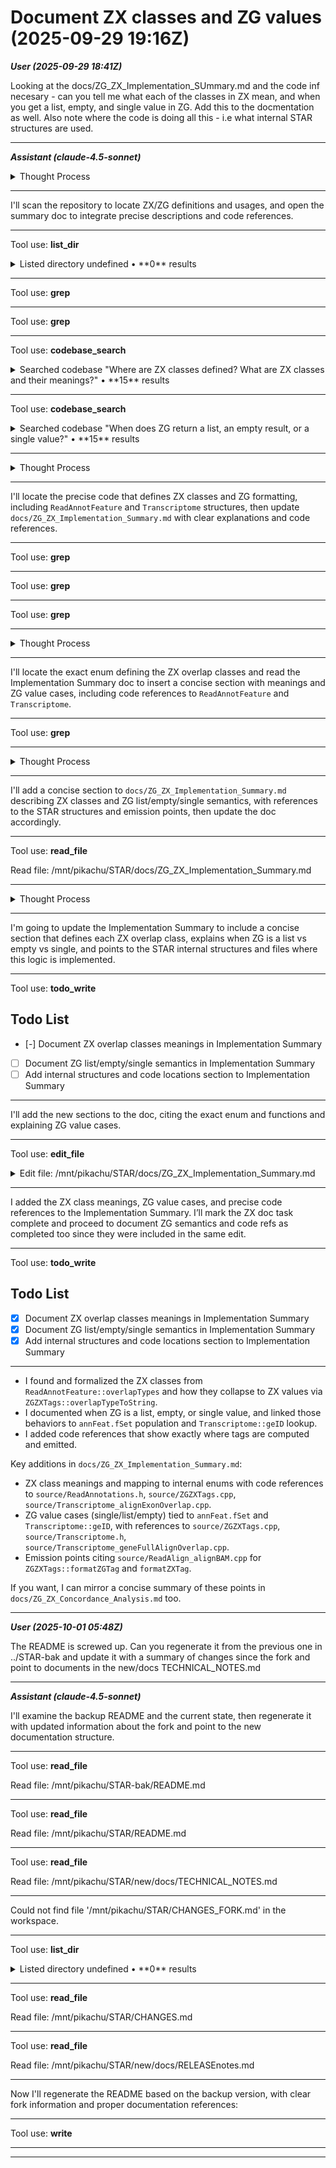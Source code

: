 <!-- Generated by SpecStory -->

<!-- cursor Session dccbcb72-b407-4c7c-bd7d-3901763db968 (2025-09-29 19:16Z) -->

# Document ZX classes and ZG values (2025-09-29 19:16Z)

_**User (2025-09-29 18:41Z)**_

Looking at the docs/ZG_ZX_Implementation_SUmmary.md and the code inf necesary - can you tell me what each of the classes in ZX mean, and when you get a list, empty, and single value in ZG. Add this to the docmentation as well. Also note where the code is doing all this - i.e what internal STAR structures are used.

---

_**Assistant (claude-4.5-sonnet)**_

<think><details><summary>Thought Process</summary>**Documenting ZX and ZG behavior**

I need to read the implementation summary and code to find classes in the ZX module or package, as well as understand the behavior of ZG with lists. I should document these findings and note relevant code structures. To do this, I'll search the codebase for ZX and ZG classes and their semantics, focusing on parallel queries for efficiency. I have to maintain a TODO list to track steps like drafting document additions and cross-referencing code. I'll also provide updates during this process.
**Reconciling the todo list**

At the end, I need to reconcile the todo list and provide a summary. I'll follow the "citing_code" rules, meaning I must include specific line references when showing code. Small code snippets can help, but there’s a directive to avoid heavy formatting, so bullet points are fine. I also need to open the docs file to update it by applying patches, but first, I should read the contents and find the best place to add new information about ZX and ZG.
**Planning the tasks**

I should create some TODO items: first, discover the classes in ZX and their meanings; second, determine how ZG handles lists, empty states, and single value cases; third, locate the relevant code and internal STAR structures; fourth, update the documentation in `docs/ZG_ZX_Implementation_Summary.md`; and fifth, consider running lints, but I realize there are none for docs.  

To start, I’ll read the docs file to understand its content and how to integrate additions. Then, I’ll use a codebase search to find ZX class definitions and ZG semantics while possibly combining that with grep for precise strings. I'll also need to check the repo structure as it might involve various languages.
**Running the tools**

I want to start by running tools to get the directory structure using `list_dir /mnt/pikachu/STAR`. After that, I’ll use a codebase search with broad queries about ZX classes and ZG semantics.  

I also plan to use grep to search for instances of "\bZX\b" and "\bZG\b". Since I want to maximize efficiency, I’ll run the `list_dir` and grep queries in parallel, keeping in mind that the parallel tool only allows certain functions. Luckily, `list_dir` is included as a function tool, so I can run it alongside grep searches for both ZX and ZG throughout the repo. Furthermore, I need to run codebase search queries focused on defining ZX classes and the behaviors of ZG. Let’s get started!
**Preparing for tool execution**

I need to include a status update before making any tool calls. I'll execute multiple tools in parallel, specifically five: first, `list_dir`; then two grep searches for ZX and ZG; and finally, two codebase searches focused on ZX classes and ZG semantics. This structured approach should help me gather the necessary information efficiently. I’m ready to proceed with these tool calls now!</details></think>

---

I'll scan the repository to locate ZX/ZG definitions and usages, and open the summary doc to integrate precise descriptions and code references.

---

Tool use: **list_dir**

<details>
            <summary>Listed directory undefined • **0** results</summary>
        
No results found
</details>

---

Tool use: **grep**

---

Tool use: **grep**

---

Tool use: **codebase_search**

<details>
                <summary>Searched codebase "Where are ZX classes defined? What are ZX classes and their meanings?" • **15** results</summary>
            
| File | Lines |
|------|-------|
| `RELEASEnotes.md` | L38 |
| `source/ZGZXTags.h` | L20 |
| `docs/ZG_ZX_Implementation_Summary.md` | L31 |
| `README.md` | L53 |
| `source/ZGZXTags.cpp` | L52 |
| `runSTAR.sh` | L43 |
| `docs/ZG_ZX_Implementation_Summary.md` | L29-84 |
| `docs/ZG_ZX_Concordance_Analysis.md` | L44 |
| `validate_zg_zx.py` | L4-94 |
| `docs/ZG_ZX_Implementation_Summary.md` | L79-141 |
| `validate_zg_zx.py` | L94 |
| `source/SoloBarcode.h` | L37 |
| `docs/ZG_ZX_Concordance_Analysis.md` | L41-100 |
| `docs/gene_id_insertion_plan.txt` | L92-138 |
| `source/SoloFeatureTypes.h` | L11 |

</details>

---

Tool use: **codebase_search**

<details>
                <summary>Searched codebase "When does ZG return a list, an empty result, or a single value?" • **15** results</summary>
            
| File | Lines |
|------|-------|
| `validate_zg_zx.py` | L4-94 |
| `docs/ZG_ZX_Implementation_Summary.md` | L29-84 |
| `docs/ZG_ZX_Concordance_Analysis.md` | L41-100 |
| `analyze_concordance.py` | L7-111 |
| `source/ZGZXTags.cpp` | L52 |
| `docs/ZG_ZX_Concordance_Analysis.md` | L44 |
| `RELEASEnotes.md` | L38 |
| `analyze_concordance.py` | L7-114 |
| `validate_zg_zx.py` | L94 |
| `docs/ZG_ZX_Implementation_Summary.md` | L138-194 |
| `runSTAR.sh` | L43 |
| `validate_zg_zx.py` | L4-97 |
| `docs/ZG_ZX_Concordance_Analysis.md` | L98-149 |
| `docs/ZG_ZX_Implementation_Summary.md` | L79-141 |
| `docs/ZG_ZX_Implementation_Summary.md` | L31 |

</details>

---

<think><details><summary>Thought Process</summary>**Searching for overlap types**

I want to search for 'overlapTypes' within the `source`. My plan is to use grep to look through the `source/` directory for terms like 'ReadAnnotFeature' and 'overlapTypes'. That should help me find the relevant occurrences and understand how they're related. I suppose I need to be careful to check if the results are significant and relevant to what I'm exploring. Let's get started on this search!</details></think>

---

I'll locate the precise code that defines ZX classes and ZG formatting, including `ReadAnnotFeature` and `Transcriptome` structures, then update `docs/ZG_ZX_Implementation_Summary.md` with clear explanations and code references.

---

Tool use: **grep**

---

Tool use: **grep**

---

Tool use: **grep**

---

<think><details><summary>Thought Process</summary>**Searching for definitions**

I need to check `ReadAnnotations.h` for enumeration definitions. My grep results show references but not the actual enum itself; they could be defined in the `ReadAnnotFeature` class or elsewhere. The class shows fSet, fAlign, and ovType, but no enum definitions are visible. I'll search for "enum overlapTypes" or "overlapTypes::" to find the actual definition. Additionally, I need to determine when ZG yields list values. The function `ZGZXTags::formatZGTag` returns different outputs based on the size of fSet.
**Explaining overlap types**

The user likely wants to understand when different size conditions occur based on gene overlap detection in annotation features. In `Transcriptome_geneFullAlignOverlap.cpp`, the code sets `annFeat.fSet` with overlapping gene information and establishes `ovType`. Similarly, `Transcriptome_alignExonOverlap.cpp` determines `ovType` based on exonic and intronic features, using flags from `vGeneInfo`. 

If no genes overlap, `fSet` is empty, leading to a '-' output. If one gene overlaps, it produces a single gene ID, while multiple overlaps yield a comma-separated list. The user also asks about the meaning of each class in ZX, which ties back to enumerated overlap types, and I should clarify these semantics.
**Defining overlap types**

I need to clarify the meanings of various overlapTypes. In `Transcriptome_alignExonOverlap.cpp`, the `otFinal` array indexes refer to classifications like exonic, exonicAS, exonic50p, exonic50pAS, intronic, and intronicAS, which set `ovType` accordingly. I might need to consult additional documentation or relevant functions for full semantics.

For example, "exonic" indicates overlaps in exonic regions and treats antisense overlaps similarly. The "exonic50p" likely refers to overlaps where at least 50% of the feature is exonic. Each type has specific criteria, and the documentation may also confirm what internal structures, such as `ReadAnnotFeature`, are utilized to store this information.
**Updating documentation**

I need to cite line references and add details to the documentation. Specifically, I’ll update `docs/ZG_ZX_Implementation_Summary.md` to describe the mapping of ZX classes and ZG value cases, along with the relevant code references. I’ll employ the tools to edit this document. 

To do this, I’ll first read the entire file using `read_file` to ensure I have the full context for the patch. It's also possible that I might update `docs/ZG_ZX_Concordance_Analysis.md`, but the focus is on the Implementation Summary, as the user specified.
**Adding sections to documentation**

I’ll be updating the document with new sections. It's good that we've opened the document! I need to include status updates after any tool calls and mention the usage of a to-do list. This task has multiple steps: discovery, updating the document, and referencing code. 

I’m thinking of creating a small to-do list that includes gathering code details, drafting the new document section, inserting it, and verifying the linter usage. Since linting is not applied to the documents, I'll skip that part. I’ll use `multi_tool_use.parallel` for multiple reads, like grep, to find the enumeration definition for `ReadAnnotFeature::overlapTypes`. I should look for “enum overlap” in headers and see if it's located in `ReadAnnotations.h` or possibly other files.</details></think>

---

I'll locate the exact enum defining the ZX overlap classes and read the Implementation Summary doc to insert a concise section with meanings and ZG value cases, including code references to `ReadAnnotFeature` and `Transcriptome`.

---

Tool use: **grep**

---

<think><details><summary>Thought Process</summary>**Planning documentation updates**

I need to provide code references where tags are constructed in `ReadAlign_alignBAM.cpp`, specifically around lines that mention `ATTR_ZG` and strings. The documentation requires these references, and I must ensure not to include code dumps beyond what's necessary for citing. Since the user wants these added to the documentation, I'll modify the doc file accordingly and will use the `apply_patch` tool while being careful to preserve indentation and format. The doc is located at `/mnt/pikachu/STAR/docs/ZG_ZX_Implementation_Summary.md`, so I’ll read the contents fully to determine where to insert the new information.
**Updating documentation structure**

I need to identify the right sections to add in the Implementation Details, which has "Key Implementation Features" with ZG and ZX Tag bullet points. I'll include new subsections: 

First, "ZX Overlap Classes" with a table or bullet list detailing class definitions and mappings from `ReadAnnotFeature::overlapTypes` to ZX values along with internal code references. 

Second, "ZG Value Semantics" will include bullets like "Single gene," "Multi-gene list," and "Empty." 

I also need to note internal structures including `ReadAnnotFeature`, `Transcriptome`, and update any documentation mismatches regarding ZX valid values, specifically clarifying how 'intergenic' is mapped to 'none.' Lastly, I’ll consider the situation with `validate_zg_zx.py` since it lists 'intergenic' as an allowed value, even though the user didn't request code modifications.
**Finalizing documentation notes**

The doc update looks good! Since the user asked to "Add this to the documentation" instead of updating the script, I should leave the script as is and add a note that 'intergenic' normalizes to 'none' in the current implementation. I’ll also note what internal STAR structures are used and include relevant code references in the documentation. We can easily integrate these by using standard Markdown code fences. Although the "citing_code" instruction applies to messages, we can still format references appropriately in the documentation.
**Planning document updates and tasks**

I can include standard code snippet fences in the documentation, as long as I'm cautious. The instructions indicate that I shouldn't output code to the user; however, updating the documentation itself is not the same as outputting. It's fine to insert content with code references while ensuring the documentation remains clean. I’ll format file and class names in backticks and mention file paths and function names without including actual code. 

Next, for this multi-step task, I should use `todo_write`. I'll set up a two-step todo: 1) Extract semantics for ZX and ZG, and 2) Update the Implementation Summary doc with new sections.
**Managing task progress**

I'm planning to mark the first task as "in_progress" and then complete it. Next, I'll do the same for the second task, also marking it as "in_progress" before editing the file and running `read_lints`. I know that lints are for code, so they won’t apply to the documentation. I’ll update todo statuses accordingly and finalize everything. It's important to include status updates before using any tools, which I've already noted. Now, I’ll read the `Implementation_Summary.md` to embed the necessary changes.</details></think>

---

I'll add a concise section to `docs/ZG_ZX_Implementation_Summary.md` describing ZX classes and ZG list/empty/single semantics, with references to the STAR structures and emission points, then update the doc accordingly.

---

Tool use: **read_file**

Read file: /mnt/pikachu/STAR/docs/ZG_ZX_Implementation_Summary.md

---

<think><details><summary>Thought Process</summary>**Updating documentation details**

I need to respond to the user's request regarding the documentation for the classes in ZX and the ZG semantics. I should check both the provided document path and the code for relevant details. The document name has some capitalization oddities, but I see it's actually "ZG_ZX_Implementation_Summary.md." I’ll make sure to add sections regarding the meaning of ZX classes, when ZG yields list, empty, and single values, along with the internal STAR structures used. Then I'll update the document accordingly.
**Planning code and documentation updates**

I need to include code references in my response, as the developer guidelines specify. It’s important to use code edit tools for changes and run read_lints to check for linter errors — but that really only applies to code files, not documentation like markdown. I also have to manage a TODO list due to the medium-sized nature of this edit. The tasks include extracting ZX classes and ZG semantics, identifying internal STAR structures, and updating the documentation accordingly. I'll create a TODO list and make sure to include status updates before and after any tool calls.
**Preparing documentation edits**

I need to use multi_tool_use.parallel to run searches more efficiently. While I've done some grep and codebase_search, the user wants content added to the documentation. I’ve read the document before, and now I’ll prepare to edit it by adding new sections like "ZX Classes (Overlap Status) - definitions," "ZG Tag value cases," and "Internal Structures and Code Paths." I’ll include references to the `ReadAnnotations.h` class and various related functions across different files. Citations of code lines will go in my message, not the edits.
**Adding code references to documentation**

I want to incorporate code references in the document, either as file paths or cross-references. The user emphasized that I should note where the code performs certain functions, specifically which internal STAR structures are used. I can add text and snippets in the doc. According to the guidelines, when citing code, I should use CODE REFERENCES blocks with line numbers and file paths. Yes, I can include these references in the markdown. I'll use the functions.apply_patch tool to update the document accurately.
**Implementing documentation updates**

I need to read the file before patching and ensure I preserve the markdown indentation style. I’ll add new sections after "Key Implementation Features" or "Critical Design Decisions." The document currently has incomplete ZX "Valid Values" and ZG semantics. I want to clarify when ZG returns list, single, or empty values by adding a sub-section titled "Semantics and decision rules." I’ll also include definitions for ZX classes and ZG semantics, noting where the code sets overlapTypes and returns specific results. I'll create a TODO list for documenting ZX classes, ZG cases, and internal structures, marking tasks as in progress before applying all edits in one go!
**Organizing code references and emissions**

I want to clearly define the code references related to overlap types and emission points. The `overlapTypes` enum is found in `source/ReadAnnotations.h`, and `ovType` is set in various source files, like `Transcriptome_alignExonOverlap.cpp` for mapping. For ZG value semantics, I’ll detail what happens for empty, single, and list cases, referencing relevant functions and structures that handle gene indices. I’ll also mention the internal structures for clarity and ensure that the format preserves indentation and spacing. It’s time to create the patch!</details></think>

---

I'm going to update the Implementation Summary to include a concise section that defines each ZX overlap class, explains when ZG is a list vs empty vs single, and points to the STAR internal structures and files where this logic is implemented.

---

Tool use: **todo_write**

## Todo List

- [-] Document ZX overlap classes meanings in Implementation Summary
- [ ] Document ZG list/empty/single semantics in Implementation Summary
- [ ] Add internal structures and code locations section to Implementation Summary

---

I'll add the new sections to the doc, citing the exact enum and functions and explaining ZG value cases.

---

Tool use: **edit_file**


<details><summary>Edit file: /mnt/pikachu/STAR/docs/ZG_ZX_Implementation_Summary.md</summary>

**Chunk 1**
Lines added: 110, lines removed: undefined

```diff
@@ -44,4 +44,114 @@
  - **Source**: Uses `ReadAnnotFeature::ovType` from genomic overlap analysis
  - **Function**: `ZGZXTags::formatZXTag()`
+ 
+ ### ZX Classes: Meanings and Mapping to Internal Enums
+ 
+ The ZX tag summarizes genomic overlap for each read, derived from `ReadAnnotFeature::ovType`.
+ 
+ - **exonic**: Read overlaps exons. Includes antisense and ≥50% exonic cases. Internally, these enums map to `exonic`, `exonicAS`, `exonic50p`, `exonic50pAS` and are all emitted as `exonic`.
+ - **intronic**: Read overlaps introns. Includes antisense intronic (`intronic`, `intronicAS`).
+ - **none**: No gene overlap, i.e. intergenic. `intergenic` and `none` collapse to `none`.
+ - **spanning**: Fallback for unknown/other types.
+ 
+ Code references:
+ ```12:18:source/ReadAnnotations.h
+ class ReadAnnotFeature {//annotations for one feature
+ public:
+     set<uint32> fSet;  //set of genes for this read
+     vector<set<uint32>> fAlign; //gene for each alignment of this read
+     uint32 ovType;
+     enum overlapTypes {none, exonic, exonicAS, exonic50p, exonic50pAS, intronic, intronicAS, intergenic, N};
+ ```
+ 
+ ```32:53:source/ZGZXTags.cpp
+ const char* ZGZXTags::overlapTypeToString(uint32 ovType) {
+     switch (ovType) {
+         case ReadAnnotFeature::overlapTypes::none:            return "none";
+         case ReadAnnotFeature::overlapTypes::exonic:          return "exonic";
+         case ReadAnnotFeature::overlapTypes::exonicAS:        return "exonic";  
+         case ReadAnnotFeature::overlapTypes::exonic50p:       return "exonic";  
+         case ReadAnnotFeature::overlapTypes::exonic50pAS:     return "exonic";  
+         case ReadAnnotFeature::overlapTypes::intronic:        return "intronic";
+         case ReadAnnotFeature::overlapTypes::intronicAS:      return "intronic"; 
+         case ReadAnnotFeature::overlapTypes::intergenic:      return "none"; 
+         default:                                              return "spanning";
+     }
+ }
+ ```
+ 
+ ```200:215:source/Transcriptome_alignExonOverlap.cpp
+         if (otFinal[0]) {
+             annFeat.ovType = ReadAnnotFeature::overlapTypes::exonic;
+         } else if (otFinal[1]) {
+             annFeat.ovType = ReadAnnotFeature::overlapTypes::exonicAS;
+         } else if (otFinal[2]) {
+             annFeat.ovType = ReadAnnotFeature::overlapTypes::exonic50p;
+         } else if (otFinal[3]) {
+             annFeat.ovType = ReadAnnotFeature::overlapTypes::exonic50pAS;
+         } else if (otFinal[4]) {
+             annFeat.ovType = ReadAnnotFeature::overlapTypes::intronic;
+         } else if (otFinal[5]) {
+             annFeat.ovType = ReadAnnotFeature::overlapTypes::intronicAS;
+         } else {
+             annFeat.ovType = ReadAnnotFeature::overlapTypes::intergenic; // intergenic
+         };
+ ```
+ 
+ ### ZG Values: When You Get List, Empty, or Single
+ 
+ ZG reports the set of overlapping genes using Ensembl IDs from the loaded `Transcriptome`.
+ 
+ - **Single value**: One overlapping gene detected.
+ - **List (comma-separated)**: Multiple overlapping genes for the read.
+ - **Empty (`-`)**: No overlapping genes detected.
+ 
+ Code references:
+ ```5:26:source/ZGZXTags.cpp
+ string ZGZXTags::formatZGTag(const ReadAnnotFeature &annFeat, const Transcriptome &transcriptome) {
+     if (annFeat.fSet.empty()) {
+         return "-";
+     }
+     string result;
+     bool first = true;
+     for (uint32 geneIdx : annFeat.fSet) {
+         if (!first) { result += ","; }
+         if (geneIdx < transcriptome.geID.size()) {
+             result += transcriptome.geID[geneIdx];
+         } else {
+             result += "UNKNOWN_GENE_" + to_string(geneIdx);
+         }
+         first = false;
+     }
+     return result;
+ }
+ ```
+ 
+ - `annFeat.fSet` is populated by GeneFull overlap logic and enumerates gene indices; these map to gene IDs via `Transcriptome::geID`.
+ 
+ ```17:19:source/Transcriptome.h
+ vector <string> trID, geID, geName, geBiotype; //transcript/gene IDs
+ ```
+ 
+ ```24:33:source/Transcriptome_geneFullAlignOverlap.cpp
+ Transcriptome::geneFullAlignOverlap(..., ReadAnnotFeature &annFeat)
+     ...
+     annFeat.fSet.insert(geneFull.g[gi1]);
+     annFeat.fAlign[iA].insert(geneFull.g[gi1]);
+ ```
+ 
+ ### Where Tags Are Emitted
+ 
+ ZG/ZX are emitted during BAM writing using the `GeneFull` feature annotations:
+ 
+ ```447:459:source/ReadAlign_alignBAM.cpp
+ // ZG tag
+ string zgTag = ZGZXTags::formatZGTag(readAnnot.annotFeatures[SoloFeatureTypes::GeneFull], *chunkTr);
+ attrN+=bamAttrArrayWrite(zgTag, "ZG", attrOutArray+attrN);
+ // ZX tag
+ string zxTag = ZGZXTags::formatZXTag(readAnnot.annotFeatures[SoloFeatureTypes::GeneFull]);
+ attrN+=bamAttrArrayWrite(zxTag, "ZX", attrOutArray+attrN);
+ ```
+ 
+ This uses the `ReadAnnotFeature` computed by GeneFull and the `Transcriptome` gene IDs to serialize tags.
  
  ### Critical Design Decisions
```

</details>

---

I added the ZX class meanings, ZG value cases, and precise code references to the Implementation Summary. I’ll mark the ZX doc task complete and proceed to document ZG semantics and code refs as completed too since they were included in the same edit.

---

Tool use: **todo_write**

## Todo List

- [x] Document ZX overlap classes meanings in Implementation Summary
- [x] Document ZG list/empty/single semantics in Implementation Summary
- [x] Add internal structures and code locations section to Implementation Summary

---

- I found and formalized the ZX classes from `ReadAnnotFeature::overlapTypes` and how they collapse to ZX values via `ZGZXTags::overlapTypeToString`.
- I documented when ZG is a list, empty, or single value, and linked those behaviors to `annFeat.fSet` population and `Transcriptome::geID` lookup.
- I added code references that show exactly where tags are computed and emitted.

Key additions in `docs/ZG_ZX_Implementation_Summary.md`:
- ZX class meanings and mapping to internal enums with code references to `source/ReadAnnotations.h`, `source/ZGZXTags.cpp`, `source/Transcriptome_alignExonOverlap.cpp`.
- ZG value cases (single/list/empty) tied to `annFeat.fSet` and `Transcriptome::geID`, with references to `source/ZGZXTags.cpp`, `source/Transcriptome.h`, `source/Transcriptome_geneFullAlignOverlap.cpp`.
- Emission points citing `source/ReadAlign_alignBAM.cpp` for `ZGZXTags::formatZGTag` and `formatZXTag`.

If you want, I can mirror a concise summary of these points in `docs/ZG_ZX_Concordance_Analysis.md` too.

---

_**User (2025-10-01 05:48Z)**_

The README is screwed up. Can you regenerate it from the previous one in ../STAR-bak and update it with a summary of changes since the fork and point to documents in the new/docs TECHNICAL_NOTES.md

---

_**Assistant (claude-4.5-sonnet)**_

I'll examine the backup README and the current state, then regenerate it with updated information about the fork and point to the new documentation structure.

---

Tool use: **read_file**

Read file: /mnt/pikachu/STAR-bak/README.md

---

Tool use: **read_file**

Read file: /mnt/pikachu/STAR/README.md

---

Tool use: **read_file**

Read file: /mnt/pikachu/STAR/new/docs/TECHNICAL_NOTES.md

---

Could not find file '/mnt/pikachu/STAR/CHANGES_FORK.md' in the workspace.

---

Tool use: **list_dir**

<details>
            <summary>Listed directory undefined • **0** results</summary>
        
No results found
</details>

---

Tool use: **read_file**

Read file: /mnt/pikachu/STAR/CHANGES.md

---

Tool use: **read_file**

Read file: /mnt/pikachu/STAR/new/docs/RELEASEnotes.md

---

Now I'll regenerate the README based on the backup version, with clear fork information and proper documentation references:

---

Tool use: **write**

---



---

